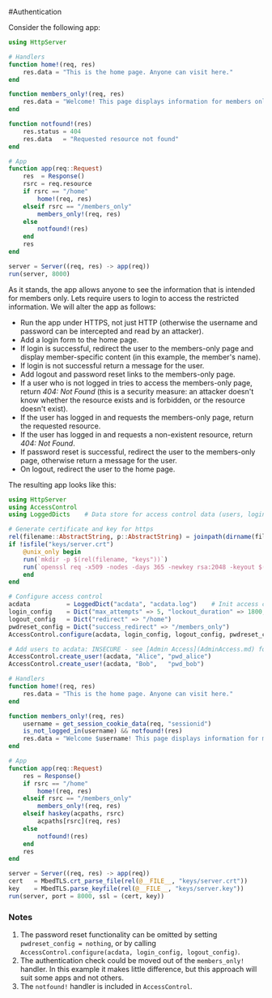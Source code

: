 #Authentication 

Consider the following app:
```julia
using HttpServer

# Handlers
function home!(req, res)
    res.data = "This is the home page. Anyone can visit here."
end

function members_only!(req, res)
    res.data = "Welcome! This page displays information for members only."
end

function notfound!(res)
    res.status = 404
    res.data   = "Requested resource not found"
end

# App
function app(req::Request)
    res  = Response()
    rsrc = req.resource
    if rsrc == "/home"
        home!(req, res)
    elseif rsrc == "/members_only"
        members_only!(req, res)
    else
        notfound!(res)
    end
    res
end

server = Server((req, res) -> app(req))
run(server, 8000)
```

As it stands, the app allows anyone to see the information that is intended for members only. Lets require users to login to access the restricted information. We will alter the app as follows:
- Run the app under HTTPS, not just HTTP (otherwise the username and password can be intercepted and read by an attacker).
- Add a login form to the home page.
- If login is successful, redirect the user to the members-only page and display member-specific content (in this example, the member's name).
- If login is not successful return a message for the user.
- Add logout and password reset links to the members-only page.
- If a user who is not logged in tries to access the members-only page, return _404: Not Found_ (this is a security measure: an attacker doesn't know whether the resource exists and is forbidden, or the resource doesn't exist).
- If the user has logged in and requests the members-only page, return the requested resource.
- If the user has logged in and requests a non-existent resource, return _404: Not Found_.
- If password reset is successful, redirect the user to the members-only page, otherwise return a message for the user.
- On logout, redirect the user to the home page.

The resulting app looks like this:
```julia
using HttpServer
using AccessControl
using LoggedDicts    # Data store for access control data (users, login credentials, permissions)

# Generate certificate and key for https
rel(filename::AbstractString, p::AbstractString) = joinpath(dirname(filename), p)
if !isfile("keys/server.crt")
    @unix_only begin
	run(`mkdir -p $(rel(filename, "keys"))`)
	run(`openssl req -x509 -nodes -days 365 -newkey rsa:2048 -keyout $(rel(filename, "keys/server.key")) -out $(rel(filename, "keys/server.crt"))`)
    end
end

# Configure access control
acdata          = LoggedDict("acdata", "acdata.log")    # Init access control data
login_config    = Dict("max_attempts" => 5, "lockout_duration" => 1800, "success_redirect" => "/members_only", "fail_msg" => "Username and/or password incorrect")
logout_config   = Dict("redirect" => "/home")
pwdreset_config = Dict("success_redirect" => "/members_only")
AccessControl.configure(acdata, login_config, logout_config, pwdreset_config)

# Add users to acdata: INSECURE - see [Admin Access](AdminAccess.md) for the secure way to do this
AccessControl.create_user!(acdata, "Alice", "pwd_alice")
AccessControl.create_user!(acdata, "Bob",   "pwd_bob")

# Handlers
function home!(req, res)
    res.data = "This is the home page. Anyone can visit here."
end

function members_only!(req, res)
    username = get_session_cookie_data(req, "sessionid")                                # Get username from sessionid cookie if it exists
    is_not_logged_in(username) && notfound!(res)                                        # Check whether user has been authenticated
    res.data = "Welcome $username! This page displays information for members only."    # Note the username in the output
end

# App
function app(req::Request)
    res = Response()
    if rsrc == "/home"
        home!(req, res)
    elseif rsrc == "/members_only"
        members_only!(req, res)
    elseif haskey(acpaths, rsrc)
        acpaths[rsrc](req, res)
    else
        notfound!(res)
    end
    res
end

server = Server((req, res) -> app(req))
cert   = MbedTLS.crt_parse_file(rel(@__FILE__, "keys/server.crt"))
key    = MbedTLS.parse_keyfile(rel(@__FILE__, "keys/server.key"))
run(server, port = 8000, ssl = (cert, key))
```

### Notes
1. The password reset functionality can be omitted by setting `pwdreset_config = nothing`, or by calling `AccessControl.configure(acdata, login_config, logout_config)`.
2. The authentication check could be moved out of the `members_only!` handler. In this example it makes little difference, but this approach will suit some apps and not others.
3. The `notfound!` handler is included in `AccessControl`.
